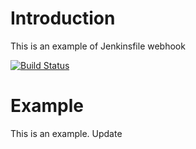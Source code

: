 # Introduction
This is an example of Jenkinsfile webhook

[![Build Status](http://ec2-3-126-91-6.eu-central-1.compute.amazonaws.com/buildStatus/icon?job=jenkinsfile-example)](http://ec2-3-126-91-6.eu-central-1.compute.amazonaws.com/job/jenkinsfile-example/)
# Example
This is an example. Update
